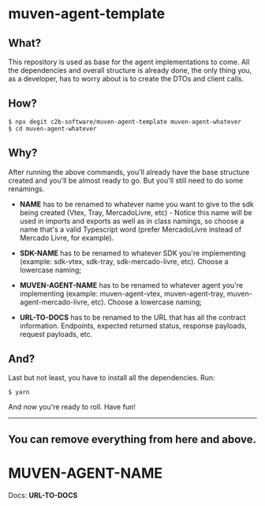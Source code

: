 # muven-agent-template

## What?

This repository is used as base for the agent implementations to come. All the dependencies and overall structure is 
already done, the only thing you, as a developer, has to worry about is to create the DTOs and client calls.


## How?

```shell
$ npx degit c2b-software/muven-agent-template muven-agent-whatever
$ cd muven-agent-whatever
```


## Why?

After running the above commands, you'll already have the base structure created and you'll be almost ready to go. But you'll still need to do some renamings.

- __NAME__ has to be renamed to whatever name you want to give to the sdk being created (Vtex, Tray, MercadoLivre, etc) - Notice this name will be used in imports and exports as well as in class namings, so choose a name that's a valid Typescript word (prefer MercadoLivre instead of Mercado Livre, for example).

- __SDK-NAME__ has to be renamed to whatever SDK you're implementing (example: sdk-vtex, sdk-tray, sdk-mercado-livre, etc). Choose a lowercase naming;

- __MUVEN-AGENT-NAME__ has to be renamed to whatever agent you're implementing (example: muven-agent-vtex, muven-agent-tray, muven-agent-mercado-livre, etc). Choose a lowercase naming;

- __URL-TO-DOCS__ has to be renamed to the URL that has all the contract information. Endpoints, expected returned status, response payloads, request payloads, etc.


## And?

Last but not least, you have to install all the dependencies. Run:

```shell
$ yarn
```

And now you're ready to roll. Have fun!


---
You can remove everything from here and above.
---


# __MUVEN-AGENT-NAME__

Docs: __URL-TO-DOCS__
